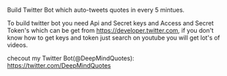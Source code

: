 Build Twitter Bot which auto-tweets quotes in every 5 mintues.


To build twitter bot you need Api and Secret keys and Access and  Secret Token's which can be get from https://developer.twitter.com, 
if you don't know how to get keys and token just search on youtube you will get lot's of videos.

checout my Twitter Bot(@DeepMindQuotes): https://twitter.com/DeepMindQuotes




  

